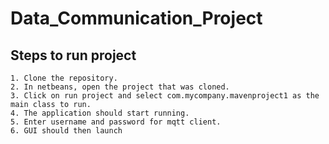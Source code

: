 # Data_Communication_Project

## Steps to run project
    1. Clone the repository.
    2. In netbeans, open the project that was cloned.
    3. Click on run project and select com.mycompany.mavenproject1 as the main class to run.
    4. The application should start running. 
    5. Enter username and password for mqtt client.
    6. GUI should then launch


